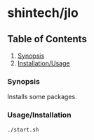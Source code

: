 # shintech/jlo

## Table of Contents
1. [ Synopsis ](#synopsis)
2. [ Installation/Usage ](#install) <br />

<a name="synopsis"></a>
### Synopsis

Installs some packages.
  
<a name="install"></a>
### Usage/Installation
    
    ./start.sh
